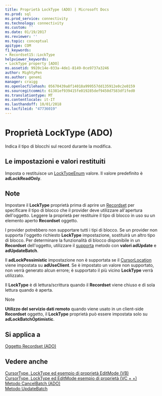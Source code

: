```yaml
---
title: Proprietà LockType (ADO) | Microsoft Docs
ms.prod: sql
ms.prod_service: connectivity
ms.technology: connectivity
ms.custom: ''
ms.date: 01/19/2017
ms.reviewer: ''
ms.topic: conceptual
apitype: COM
f1_keywords:
- Recordset15::LockType
helpviewer_keywords:
- LockType property [ADO]
ms.assetid: 9920c14e-033a-4de1-8149-0ce9737a3246
author: MightyPen
ms.author: genemi
manager: craigg
ms.openlocfilehash: 05670439a8f14018a999557dd135912e0c2e0159
ms.sourcegitcommit: 61381ef939415fe019285def9450d7583df1fed0
ms.translationtype: MT
ms.contentlocale: it-IT
ms.lasthandoff: 10/01/2018
ms.locfileid: "47736019"
---
```

# <a name="locktype-property-ado"></a>Proprietà LockType (ADO)
Indica il tipo di blocchi sul record durante la modifica.  
  
## <a name="settings-and-return-values"></a>Le impostazioni e valori restituiti  
 Imposta o restituisce un [LockTypeEnum](../../../ado/reference/ado-api/locktypeenum.md) valore. Il valore predefinito è **adLockReadOnly**.  
  
## <a name="remarks"></a>Note  
 Impostare il **LockType** proprietà prima di aprire un [Recordset](../../../ado/reference/ado-api/recordset-object-ado.md) per specificare il tipo di blocco che il provider deve utilizzare all'apertura dell'oggetto. Leggere la proprietà per restituire il tipo di blocco in uso su un elemento aperto **Recordset** oggetto.  
  
 I provider potrebbero non supportare tutti i tipi di blocco. Se un provider non supporta l'oggetto richiesto **LockType** impostazione, sostituirà un altro tipo di blocco. Per determinare la funzionalità di blocco disponibile in un **Recordset** dell'oggetto, utilizzare il [supporta](../../../ado/reference/ado-api/supports-method.md) metodo con **valori adUpdate** e **adUpdateBatch**.  
  
 Il **adLockPessimistic** impostazione non è supportata se il [CursorLocation](../../../ado/reference/ado-api/cursorlocation-property-ado.md) viene impostata su **adUseClient**. Se è impostato un valore non supportato, non verrà generato alcun errore; è supportato il più vicino **LockType** verrà utilizzato.  
  
 Il **LockType** è di lettura/scrittura quando il **Recordset** viene chiuso e di sola lettura quando è aperta.  
  
> [!NOTE]
>  **Utilizzo del servizio dati remoto** quando viene usato in un client-side **Recordset** oggetto, il **LockType** proprietà può essere impostata solo su **adLockBatchOptimistic**.  
  
## <a name="applies-to"></a>Si applica a  
 [Oggetto Recordset (ADO)](../../../ado/reference/ado-api/recordset-object-ado.md)  
  
## <a name="see-also"></a>Vedere anche  
 [CursorType, LockType ed esempio di proprietà EditMode (VB)](../../../ado/reference/ado-api/cursortype-locktype-and-editmode-properties-example-vb.md)   
 [CursorType, LockType ed EditMode esempio di proprietà (VC + +)](../../../ado/reference/ado-api/cursortype-locktype-and-editmode-properties-example-vc.md)   
 [Metodo CancelBatch (ADO)](../../../ado/reference/ado-api/cancelbatch-method-ado.md)   
 [Metodo UpdateBatch](../../../ado/reference/ado-api/updatebatch-method.md)
